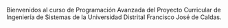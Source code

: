 Bienvenidos al curso de Programación Avanzada del Proyecto Curricular de Ingeniería de Sistemas de la Universidad Distrital Francisco José de Caldas.
